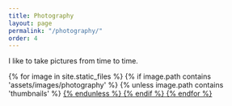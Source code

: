 ```yaml
---
title: Photography
layout: page
permalink: "/photography/"
order: 4
---
```

I like to take pictures from time to time.
<div data-nanogallery2 = '{
    "thumbnailWidth": "auto",
    "thumbnailBorderVertical": 1,
    "thumbnailBorderHorizontal": 1,    
    "thumbnailLabel": {
        "position": "overImageOnBottom"
    },
    "thumbnailAlignment": "center",
    "thumbnailOpenImage": true,
    "itemsBaseURL":     "/assets/images/photography/"
  }'>

  <!-- ### gallery content ### -->
  {% for image in site.static_files %}
    {% if image.path contains 'assets/images/photography' %}
      {% unless image.path contains 'thumbnails' %}
        <a href="{{ image.name }}" data-ngthumb="thumbnails/{{ image.basename }}_t.jpg" />
      {% endunless %}
    {% endif %}
  {% endfor %}
</div>